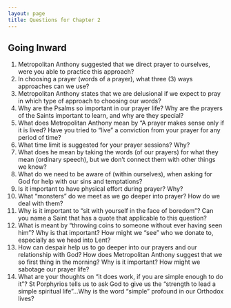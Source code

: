 ```yaml
---
layout: page
title: Questions for Chapter 2
---
```


## Going Inward
1.	Metropolitan Anthony suggested that we direct prayer to ourselves, were you able to practice this approach?
2.	In choosing a prayer (words of a prayer), what three (3) ways approaches can we use?
3.	Metropolitan Anthony states that we are delusional if we expect to pray in which type of approach to choosing our words?
4.	Why are the Psalms so important in our prayer life? Why are the prayers of the Saints important to learn, and why are they special?
5.	What does Metropolitan Anthony mean by “A prayer makes sense only if it is lived?  Have you tried to “live” a conviction from your prayer for any period of time?  
6.	What time limit is suggested for your prayer sessions?  Why?
7.	What does he mean by taking the words (of our prayers) for what they mean (ordinary speech), but we don’t connect them with other things we know?
8.	What do we need to be aware of (within ourselves), when asking for God for help with our sins and temptations?
9.	Is it important to have physical effort during prayer?  Why?
10.	What “monsters” do we meet as we go deeper into prayer?  How do we deal with them?
11.	Why is it important to “sit with yourself in the face of boredom”?  Can you name a Saint that has a quote that applicable to this question?
12.	What is meant by “throwing coins to someone without ever having seen him”? Why is that important?  How might we “see” who we donate to, especially as we head into Lent?
13.	How can despair help us to go deeper into our prayers and our relationship with God? How does Metropolitan Anthony suggest that we so first thing in the morning?  Why is it important?  How might we sabotage our prayer life?
14.	What are your thoughts on “it does work, if you are simple enough to do it”?  St Porphyrios tells us to ask God to give us the “strength to lead a simple spiritual life”…Why is the word “simple” profound in our Orthodox lives?
